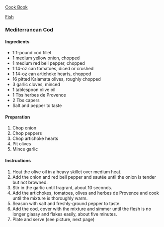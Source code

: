 [Cook Book](https://github.com/vmsmith/CookBook/blob/master/README.md)  

[Fish](https://github.com/vmsmith/CookBook/blob/master/fish_shellfish.md)  

### Mediterranean Cod  

#### Ingredients

* 1 1-pound cod fillet
* 1 medium yellow onion, chopped
* 1 medium red bell pepper, chopped
* 1 14-oz can tomatoes, diced or crushed
* 1 14-oz can artichoke hearts, chopped
* 16 pitted Kalamata olives, roughly chopped
* 3 garlic cloves, minced
* 1 tablespoon olive oil
* 1 Tbs herbes de Provence
* 2 Tbs capers
* Salt and pepper to taste

#### Preparation

1. Chop onion
2. Chop peppers
3. Chop artichoke hearts
4. Pit olives
5. Mince garlic

#### Instructions

1. Heat the olive oil in a heavy skillet over medium heat. 
2. Add the onion and red bell pepper and sautée until the onion is tender but not browned. 
3. Stir in the garlic until fragrant, about 10 seconds. 
4. Add the artichokes, tomatoes, olives and herbes de Provence and cook until the mixture is thoroughly warm. 
5. Season with salt and freshly-ground pepper to taste. 
6. Add the cod, cover with the mixture and simmer until the flesh is no longer glassy and flakes easily, about five minutes. 
7. Plate and serve (see picture, next page)
